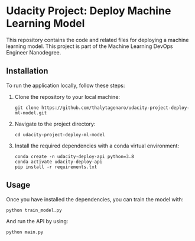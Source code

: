 # Udacity Project: Deploy Machine Learning Model

This repository contains the code and related files for deploying a machine learning model. This project is part of the Machine Learning DevOps Engineer Nanodegree.

## Installation

To run the application locally, follow these steps:

1. Clone the repository to your local machine:

    ```
    git clone https://github.com/thalytagenaro/udacity-project-deploy-ml-model.git
    ```

2. Navigate to the project directory:

    ```
    cd udacity-project-deploy-ml-model
    ```

3. Install the required dependencies with a conda virtual environment:

    ```
    conda create -n udacity-deploy-api python=3.8
    conda activate udacity-deploy-api
    pip install -r requirements.txt
    ```

## Usage

Once you have installed the dependencies, you can train the model with:

```
python train_model.py
```

And run the API by using:
```
python main.py
```
